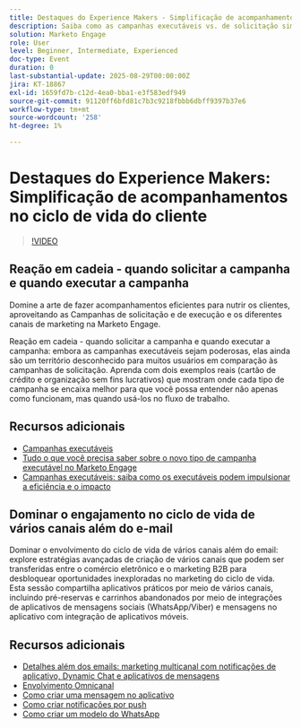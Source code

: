 ```yaml
---
title: Destaques do Experience Makers - Simplificação de acompanhamentos no ciclo de vida do cliente
description: Saiba como as campanhas executáveis vs. de solicitação simplificam os fluxos de trabalho, melhoram a precisão dos dados e impulsionam o engajamento com estratégias multicanais em tempo real.
solution: Marketo Engage
role: User
level: Beginner, Intermediate, Experienced
doc-type: Event
duration: 0
last-substantial-update: 2025-08-29T00:00:00Z
jira: KT-18867
exl-id: 1659fd7b-c12d-4ea0-bba1-e3f583edf949
source-git-commit: 91120ff6bfd81c7b3c9218fbbb6dbff9397b37e6
workflow-type: tm+mt
source-wordcount: '258'
ht-degree: 1%

---
```


# Destaques do Experience Makers: Simplificação de acompanhamentos no ciclo de vida do cliente

>[!VIDEO](https://video.tv.adobe.com/v/3471390/?learn=on&enablevpops)

## Reação em cadeia - quando solicitar a campanha e quando executar a campanha

Domine a arte de fazer acompanhamentos eficientes para nutrir os clientes, aproveitando as Campanhas de solicitação e de execução e os diferentes canais de marketing na Marketo Engage.

Reação em cadeia - quando solicitar a campanha e quando executar a campanha: embora as campanhas executáveis sejam poderosas, elas ainda são um território desconhecido para muitos usuários em comparação às campanhas de solicitação. Aprenda com dois exemplos reais (cartão de crédito e organização sem fins lucrativos) que mostram onde cada tipo de campanha se encaixa melhor para que você possa entender não apenas como funcionam, mas quando usá-los no fluxo de trabalho.

## Recursos adicionais

* [Campanhas executáveis](https://experienceleague.adobe.com/pt-br/docs/marketo/using/product-docs/core-marketo-concepts/smart-campaigns/flow-actions/execute-campaign)
* [Tudo o que você precisa saber sobre o novo tipo de campanha executável no Marketo Engage](https://mugs.marketo.com/events/details/marketo-houston-mug-presents-everything-you-need-to-know-about-the-new-executable-campaign-type-in-marketo/)
* [Campanhas executáveis: saiba como os executáveis podem impulsionar a eficiência e o impacto](https://www.youtube.com/watch?v=QGC4Bhn5BpU)

## Dominar o engajamento no ciclo de vida de vários canais além do e-mail

Dominar o envolvimento do ciclo de vida de vários canais além do email: explore estratégias avançadas de criação de vários canais que podem ser transferidas entre o comércio eletrônico e o marketing B2B para desbloquear oportunidades inexploradas no marketing do ciclo de vida. Esta sessão compartilha aplicativos práticos por meio de vários canais, incluindo pré-reservas e carrinhos abandonados por meio de integrações de aplicativos de mensagens sociais (WhatsApp/Viber) e mensagens no aplicativo com integração de aplicativos móveis.

## Recursos adicionais

* [Detalhes além dos emails: marketing multicanal com notificações de aplicativo, Dynamic Chat e aplicativos de mensagens](https://mugs.marketo.com/events/details/marketo-adobe-deep-dive-mug-presents-beyond-emails-multi-channel-marketing-with-app-notifications-dynamic-chat-and-messaging-apps/)
* [Envolvimento Omnicanal](https://business.adobe.com/sg/products/marketo/omnichannel-engagement.html)
* [Como criar uma mensagem no aplicativo](https://experienceleague.adobe.com/pt-br/docs/marketo/using/product-docs/mobile-marketing/in-app-messages/creating-in-app-messages/create-an-in-app-message)
* [Como criar notificações por push](https://experienceleague.adobe.com/pt-br/docs/marketo/using/product-docs/mobile-marketing/push-notifications/understanding-push-notifications)
* [Como criar um modelo do WhatsApp](https://community.sinch.com/t5/Settings/Create-a-WhatsApp-message-template-new-experience/ta-p/11599)
